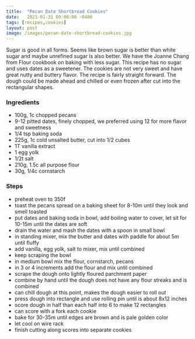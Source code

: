```yaml
---
title:  "Pecan Date Shortbread Cookies"
date:   2021-01-31 09:00:00 -0400
tags: [recipes,cookies]
layout: post
image: /images/pecan-date-shortbread-cookies.jpg
---
```


Sugar is good in all forms.  Seems like brown sugar is better than white sugar and maybe unrefined sugar is also better.  We have the Joanne Chang from Flour cookbook on baking with less sugar.  This recipe has no sugar and uses dates as a sweetener.  The cookies are not very sweet and have great nutty
and buttery flavor.  The recipe is fairly straight forward.  The dough could be made ahead and chilled or even frozen after cut into the rectangular shapes.

### Ingredients
- 100g, 1c chopped pecans
- 9-12 pitted dates, finely chopped, we preferred using 12 for more flavor and sweetness
- 1/4 tsp baking soda
- 225g, 1c cold unsalted butter, cut into 1/2 cubes
- 1T vanilla extract
- 1 egg yolk
- 1/2t salt
- 210g, 1.5c all purpose flour
- 30g, 1/4c cornstarch

### Steps
- preheat oven to 350f
- toast the pecans spread on a baking sheet for 8-10m until they look and smell toasted
- put dates and baking soda in bowl, add boiling water to cover, let sit for 10-15m until the dates are soft
- drain the water and mash the dates with a spoon in small bowl
- in standing mixer, mix the butter and dates with paddle for about 5m until fluffy
- add vanilla, egg yolk, salt to mixer, mix until combined
- keep scraping the bowl
- in medium bowl mix the flour, cornstarch, pecans
- in 3 or 4 increments add the flour and mix until combined
- scrape the dough onto lightly floured parchment paper 
- combine by hand until the dough does not have any flour streaks and is combined
- can chill dough at this point, makes the dough easier to roll out
- press dough into rectangle and use rolling pin until is about 8x12 inches
- score dough in half than each half into 6 to make 12 rectangles
- can score with a fork each cookie
- bake for 30-35m until edges are brown and is pale golden color
- let cool on wire rack
- finish cutting along scores into separate cookies
